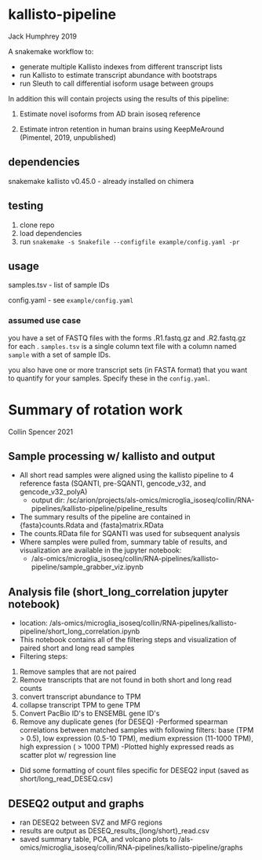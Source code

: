 # kallisto-pipeline

Jack Humphrey 2019

A snakemake workflow to:

* generate multiple Kallisto indexes from different transcript lists
*  run Kallisto to estimate transcript abundance with bootstraps
* run Sleuth to call differential isoform usage between groups

In addition this will contain projects using the results of this pipeline:

1. Estimate novel isoforms from AD brain isoseq reference

2. Estimate intron retention in human brains using KeepMeAround (Pimentel, 2019, unpublished)


## dependencies

snakemake
kallisto v0.45.0 - already installed on chimera

## testing

1. clone repo
2. load dependencies
3. run `snakemake -s Snakefile --configfile example/config.yaml -pr`

## usage

samples.tsv - list of sample IDs

config.yaml - see `example/config.yaml`

### assumed use case
you have a set of FASTQ files with the forms <sample>.R1.fastq.gz and <sample>.R2.fastq.gz for each <sample>. `samples.tsv` is a single column text file with a column named `sample` with a set of sample IDs.

you also have one or more transcript sets (in FASTA format) that you want to quantify for your samples. Specify these in the `config.yaml`.

# Summary of rotation work 

Collin Spencer 2021

## Sample processing w/ kallisto and output
- All short read samples were aligned using the kallisto pipeline to 4 reference fasta (SQANTI, pre-SQANTI, gencode_v32, and gencode_v32_polyA) 
  - output dir: /sc/arion/projects/als-omics/microglia_isoseq/collin/RNA-pipelines/kallisto-pipeline/pipeline_results
- The summary results of the pipeline are contained in {fasta}counts.Rdata and {fasta}matrix.RData
- The counts.RData file for SQANTI was used for subsequent analysis
- Where samples were pulled from, summary table of results, and visualization are available in the jupyter notebook:
  - /als-omics/microglia_isoseq/collin/RNA-pipelines/kallisto-pipeline/sample_grabber_viz.ipynb

## Analysis file (short_long_correlation jupyter notebook)
- location: /als-omics/microglia_isoseq/collin/RNA-pipelines/kallisto-pipeline/short_long_correlation.ipynb
- This notebook contains all of the filtering steps and visualization of paired short and long read samples
- Filtering steps:
1. Remove samples that are not paired
2. Remove transcripts that are not found in both short and long read counts 
3. convert transcript abundance to TPM
4. collapse transcript TPM to gene TPM 
5. Convert PacBio ID's to ENSEMBL gene ID's
6. Remove any duplicate genes (for DESEQ) 
-Performed spearman correlations between matched samples with following filters: base (TPM > 0.5), low expression (0.5-10 TPM), medium expression (11-1000 TPM), high expression ( > 1000 TPM)
-Plotted highly expressed reads as scatter plot w/ regression line 
- Did some formatting of count files specific for DESEQ2 input (saved as short/long_read_DESEQ.csv) 

## DESEQ2 output and graphs
- ran DESEQ2 between SVZ and MFG regions
- results are output as DESEQ_results_{long/short}_read.csv
- saved summary table, PCA, and volcano plots to /als-omics/microglia_isoseq/collin/RNA-pipelines/kallisto-pipeline/graphs


